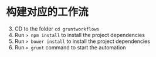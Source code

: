 # 构建对应的工作流


3. CD to the folder `cd gruntworkflows`
4. Run `> npm install` to install the project dependencies
4. Run `> bower install` to install the project dependencies
5. Run `> grunt` command to start the automation

